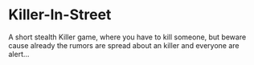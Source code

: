 # Killer-In-Street
A short stealth Killer game, where you have to kill someone, but beware cause already the rumors are spread about an killer and everyone are alert...
